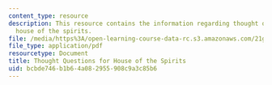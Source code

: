 ```yaml
---
content_type: resource
description: This resource contains the information regarding thought questions for
  house of the spirits.
file: /media/https%3A/open-learning-course-data-rc.s3.amazonaws.com/21g-022j-international-womens-voices-spring-2004/bcbde746b1b64a082955908c9a3c85b6_MIT21G_022JS04_forhou1.pdf
file_type: application/pdf
resourcetype: Document
title: Thought Questions for House of the Spirits
uid: bcbde746-b1b6-4a08-2955-908c9a3c85b6
---
```

